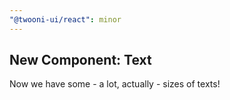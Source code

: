 ```yaml
---
"@twooni-ui/react": minor
---
```


## New Component: Text

Now we have some - a lot, actually - sizes of texts!
